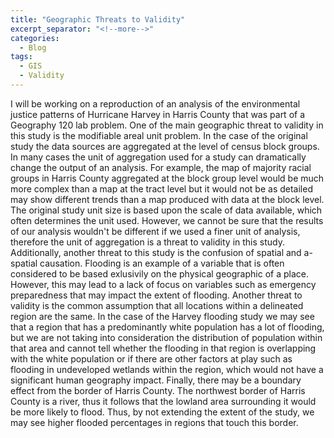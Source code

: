 ```yaml
---
title: "Geographic Threats to Validity"
excerpt_separator: "<!--more-->"
categories:
  - Blog
tags:
  - GIS
  - Validity
---
```


I will be working on a reproduction of an analysis of the environmental justice patterns of Hurricane Harvey in Harris County that was part of a Geography 120 lab problem.
One of the main geographic threat to validity in this study is the modifiable areal unit problem. In the case of the original study the data sources are aggregated at the level of census block groups. In many cases the unit of aggregation used for a study can dramatically change the output of an analysis. For example, the map of majority racial groups in Harris County aggregated at the block group level would be much more complex than a map at the tract level but it would not be as detailed may show different trends than a map produced with data at the block level. The original study unit size is based upon the scale of data available, which often determines the unit used. However, we cannot be sure that the results of our analysis wouldn't be different if we used a finer unit of analysis, therefore the unit of aggregation is a threat to validity in this study. Additionally, another threat to this study is the confusion of spatial and a-spatial causation. Flooding is an example of a variable that is often considered to be based exlusivily on the physical geographic of a place. However, this may lead to a lack of focus on variables such as emergency preparedness that may impact the extent of flooding. Another threat to validity is the common assumption that all locations within a delineated region are the same. In the case of the Harvey flooding study we may see that a region that has a predominantly white population has a lot of flooding, but we are not taking into consideration the distribution of population within that area and cannot tell whether the flooding in that region is overlapping with the white population or if there are other factors at play such as flooding in undeveloped wetlands within the region, which would not have a significant human geography impact. Finally, there may be a boundary effect from the border of Harris County. The northwest border of Harris County is a river, thus it follows that the lowland area surrounding it would be more likely to flood. Thus, by not extending the extent of the study, we may see higher flooded percentages in regions that touch this border. 